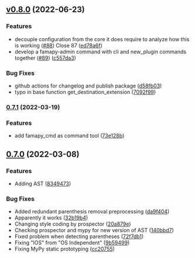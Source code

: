 ## [v0.8.0](https://github.com/diverso-lab/core/compare/v0.7.1...v0.8.0) (2022-06-23)


### Features

* decouple configuration from the core it does require to analyze how this is working ([#88](https://github.com/diverso-lab/core/issues/88)) Close 87 ([ed78a6f](https://github.com/diverso-lab/core/commit/ed78a6fc8b3b780cedacbf37d749cbadbc91f61a))
* develop a famapy-admin command with cli and new_plugin commands together ([#89](https://github.com/diverso-lab/core/issues/89)) ([c557da3](https://github.com/diverso-lab/core/commit/c557da3c80a4e37b1aa3193f316eb74fa9a25ced))


### Bug Fixes

* github actions for changelog and publish package ([d58fb03](https://github.com/diverso-lab/core/commit/d58fb0320e11f43369eb35d8c637aae09169c875))
* typo in base function get_destination_extension ([7092f99](https://github.com/diverso-lab/core/commit/7092f999e776ed29803b3f2e1eed94da243048b4))

### [0.7.1](https://github.com/diverso-lab/core/compare/v0.7.0...v0.7.1) (2022-03-19)


### Features

* add famapy_cmd as command tool ([73e128b](https://github.com/diverso-lab/core/commit/73e128bcfa44f629c4d794526eb51811db8c1256))

## [0.7.0](https://github.com/diverso-lab/core/compare/v0.6.1...v0.7.0) (2022-03-08)


### Features

* Adding AST ([8349473](https://github.com/diverso-lab/core/commit/8349473605e677a82d3f6981a2e66446c8d3a119))


### Bug Fixes

*  Added redundant parenthesis removal preprocessing ([da9f404](https://github.com/diverso-lab/core/commit/da9f404219b6b9372ff747d530622e640c953cf4))
* Apparently it works ([32b19b4](https://github.com/diverso-lab/core/commit/32b19b42e77557b213e1662e705e75bc945ff35c))
* Changing style coding by prospector ([20a879e](https://github.com/diverso-lab/core/commit/20a879ee501fa0a9aa04da33fb09bd62989e8009))
* Checking prospector and mypy for new version of AST ([140bbd7](https://github.com/diverso-lab/core/commit/140bbd74d9cad687ed737f3bd0a7416fca0fa9da))
* Fixed problem when detecting parentheses ([72f7db1](https://github.com/diverso-lab/core/commit/72f7db1ea53c62410003600933ce866a31c8c845))
* Fixing "lOS" from "OS Independent" ([9b59499](https://github.com/diverso-lab/core/commit/9b5949963acd3048822cb50878f661c33d6501aa))
* Fixing MyPy static prototyping ([cc20755](https://github.com/diverso-lab/core/commit/cc20755a9174ba624bb9220e967dda4f2f63c98c))


